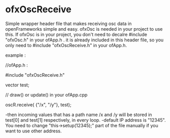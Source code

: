 # ofxOscReceive

Simple wrapper header file that makes receiving osc data in openFrameworks simple and easy.
ofxOsc is needed in your project to use this. If ofxOsc is in your project, you don't need to decalre #include "ofxOsc.h" in your ofApp.h . it is already included in this header file, so you only need to #include "ofxOscReceive.h" in your ofApp.h.


example :

//ofApp.h :

#include "ofxOscReceive.h"

vector<float> test;

// draw() or update() in your ofApp.cpp

oscR.receive( {"/x", "/y"}, test);

-then incoming values that has a path name /x and /y will be stored in test[0] and test[1] respectively, in every loop.
-default IP address is "12345". You need to change "this->setup(12345);" part of the file manually if you want to use other address. 
